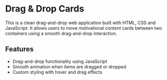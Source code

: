 # Drag & Drop Cards

This is a clean drag-and-drop web application built with HTML, CSS and JavaScript. It allows users to move motivational content cards between two containers using a smooth drag-and-drop interaction.

## Features

- Drag-and-drop functionality using JavaScript
- Smooth animation when items are dragged or dropped
- Custom styling with hover and drag effects
